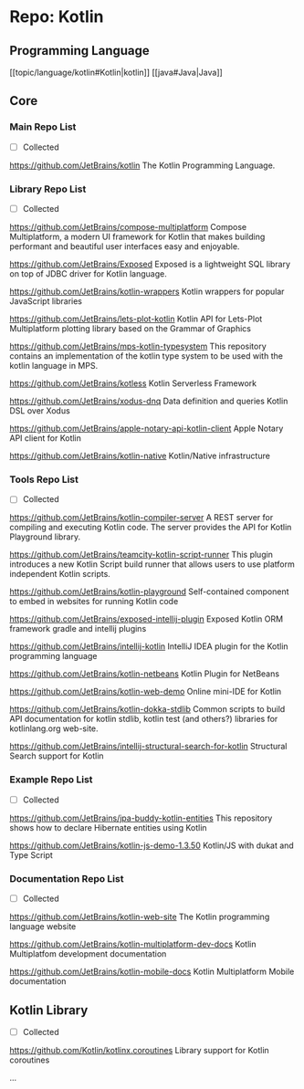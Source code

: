 # Repo: Kotlin
## Programming Language
[[topic/language/kotlin#Kotlin|kotlin]] [[java#Java|Java]] 
## Core

### Main Repo List

- [ ] Collected

https://github.com/JetBrains/kotlin
The Kotlin Programming Language.

### Library Repo List

- [ ] Collected

https://github.com/JetBrains/compose-multiplatform
Compose Multiplatform, a modern UI framework for Kotlin that makes building performant and beautiful user interfaces easy and enjoyable.

https://github.com/JetBrains/Exposed
Exposed is a lightweight SQL library on top of JDBC driver for Kotlin language.

https://github.com/JetBrains/kotlin-wrappers
Kotlin wrappers for popular JavaScript libraries

https://github.com/JetBrains/lets-plot-kotlin
Kotlin API for Lets-Plot Multiplatform plotting library based on the Grammar of Graphics

https://github.com/JetBrains/mps-kotlin-typesystem
This repository contains an implementation of the kotlin type system to be used with the kotlin language in MPS.

https://github.com/JetBrains/kotless
Kotlin Serverless Framework

https://github.com/JetBrains/xodus-dnq
Data definition and queries Kotlin DSL over Xodus

https://github.com/JetBrains/apple-notary-api-kotlin-client
Apple Notary API client for Kotlin

https://github.com/JetBrains/kotlin-native
Kotlin/Native infrastructure



### Tools Repo List

- [ ] Collected

https://github.com/JetBrains/kotlin-compiler-server
A REST server for compiling and executing Kotlin code. The server provides the API for Kotlin Playground library.

https://github.com/JetBrains/teamcity-kotlin-script-runner
This plugin introduces a new Kotlin Script build runner that allows users to use platform independent Kotlin scripts.

https://github.com/JetBrains/kotlin-playground
Self-contained component to embed in websites for running Kotlin code

https://github.com/JetBrains/exposed-intellij-plugin
Exposed Kotlin ORM framework gradle and intellij plugins

https://github.com/JetBrains/intellij-kotlin
IntelliJ IDEA plugin for the Kotlin programming language

https://github.com/JetBrains/kotlin-netbeans
Kotlin Plugin for NetBeans

https://github.com/JetBrains/kotlin-web-demo
Online mini-IDE for Kotlin

https://github.com/JetBrains/kotlin-dokka-stdlib
Common scripts to build API documentation for kotlin stdlib, kotlin test (and others?) libraries for kotlinlang.org web-site.

https://github.com/JetBrains/intellij-structural-search-for-kotlin
Structural Search support for Kotlin

### Example Repo List

- [ ] Collected

https://github.com/JetBrains/jpa-buddy-kotlin-entities
This repository shows how to declare Hibernate entities using Kotlin

https://github.com/JetBrains/kotlin-js-demo-1.3.50
Kotlin/JS with dukat and Type Script

### Documentation Repo List

- [ ] Collected

https://github.com/JetBrains/kotlin-web-site
The Kotlin programming language website

https://github.com/JetBrains/kotlin-multiplatform-dev-docs
Kotlin Multiplatfom development documentation 

https://github.com/JetBrains/kotlin-mobile-docs
Kotlin Multiplatform Mobile documentation


## Kotlin Library

- [ ] Collected

https://github.com/Kotlin/kotlinx.coroutines
Library support for Kotlin coroutines

...